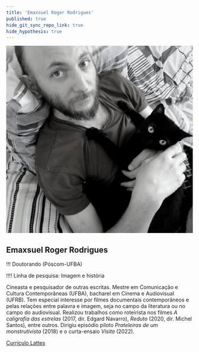 ```yaml
---
title: 'Emaxsuel Roger Rodrigues'
published: true
hide_git_sync_repo_link: true
hide_hypothesis: true
---
```


![Fotografia de Emaxsuel Roger Rodrigues](../../imgs/EmaxsuelRogerRodrigues.jpg?resize=400&classes=center,s-circle)

## Emaxsuel Roger Rodrigues

!!! Doutorando (Póscom-UFBA)

!!!! Linha de pesquisa: Imagem e história

Cineasta e pesquisador de outras escritas. Mestre em Comunicação e Cultura Contemporâneas (UFBA), bacharel em Cinema e Audiovisual (UFRB). Tem especial interesse por filmes documentais contemporâneos e pelas relações entre palavra e imagem, seja no campo da literatura ou no campo do audiovisual. Realizou trabalhos como roteirista nos filmes *A caligrafia das estrelas* (2017, dir. Edgard Navarro), *Reduto* (2020, dir. Michel Santos), entre outros. Dirigiu episódio piloto *Prateleiras de um monstrutivista* (2018) e o curta-ensaio *Visita* (2022).

[Currículo Lattes](http://lattes.cnpq.br/5657361507881927?classes=btn,btn-primary,btn-lg&target=_blank)
